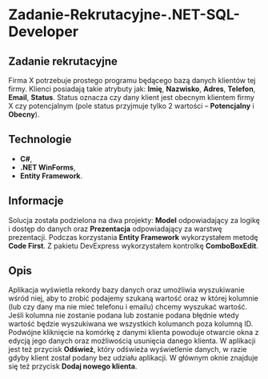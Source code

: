 # Zadanie-Rekrutacyjne-.NET-SQL-Developer

## Zadanie rekrutacyjne
Firma X potrzebuje prostego programu będącego bazą danych klientów tej firmy. Klienci posiadają takie atrybuty jak: **Imię**, **Nazwisko**, **Adres**, **Telefon**, **Email**, 
**Status**. Status oznacza czy dany klient jest obecnym klientem firmy X czy potencjalnym (pole status przyjmuje tylko 2 wartości – **Potencjalny** i **Obecny**).

## Technologie
* **C#**,
* **.NET WinForms**,
* **Entity Framework**.

## Informacje
Solucja została podzielona na dwa projekty: **Model** odpowiadający za logikę i dostęp do danych oraz **Prezentacja** odpowiadający za warstwę prezentacji.
Podczas korzystania **Entity Framework** wykorzystałem metodę **Code First**. Z pakietu DevExpress wykorzystałem kontrolkę **ComboBoxEdit**.

## Opis
Aplikacja wyświetla rekordy bazy danych oraz umożliwia wyszukiwanie wśród niej, aby to zrobić podajemy szukaną wartość oraz w której kolumnie 
(lub czy dany ma nie mieć telefonu i emailu) chcemy wyszukać wartość. Jeśli kolumna nie zostanie podana lub zostanie podana błędnie wtedy wartość będzie wyszukiwana
we wszystkich kolumanch poza kolumną ID. Podwójne kliknięcie na komórkę z danymi klienta powoduje otwarcie okna z edycją jego danych oraz możliwością usunięcia danego klienta.
W aplikacji jest też przycisk **Odśwież**, który odświeża wyświetlenie danych, w razie gdyby klient został podany bez udziału aplikacji. 
W głównym oknie znajduje się też przycisk **Dodaj nowego klienta**.
